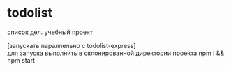 # todolist
список дел. учебный проект

[запускать параллельно с todolist-express]  
для запуска выполнить в склонированной директории проекта npm i && npm start
